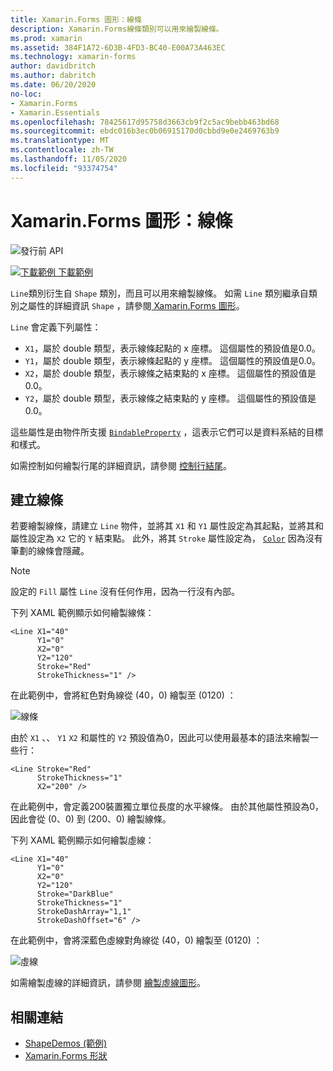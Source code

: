 ```yaml
---
title: Xamarin.Forms 圖形：線條
description: Xamarin.Forms線條類別可以用來繪製線條。
ms.prod: xamarin
ms.assetid: 384F1A72-6D3B-4FD3-BC40-E00A73A463EC
ms.technology: xamarin-forms
author: davidbritch
ms.author: dabritch
ms.date: 06/20/2020
no-loc:
- Xamarin.Forms
- Xamarin.Essentials
ms.openlocfilehash: 78425617d95758d3663cb9f2c5ac9bebb463bd68
ms.sourcegitcommit: ebdc016b3ec0b06915170d0cbbd9e0e2469763b9
ms.translationtype: MT
ms.contentlocale: zh-TW
ms.lasthandoff: 11/05/2020
ms.locfileid: "93374754"
---
```

# <a name="no-locxamarinforms-shapes-line"></a>Xamarin.Forms 圖形：線條

![發行前 API](~/media/shared/preview.png)

[![下載範例](~/media/shared/download.png) 下載範例](/samples/xamarin/xamarin-forms-samples/userinterface-shapesdemos/)

`Line`類別衍生自 `Shape` 類別，而且可以用來繪製線條。 如需 `Line` 類別繼承自類別之屬性的詳細資訊 `Shape` ，請參閱[ Xamarin.Forms 圖形](index.md)。

`Line` 會定義下列屬性：

- `X1`，屬於 double 類型，表示線條起點的 x 座標。 這個屬性的預設值是0.0。
- `Y1`，屬於 double 類型，表示線條起點的 y 座標。 這個屬性的預設值是0.0。
- `X2`，屬於 double 類型，表示線條之結束點的 x 座標。 這個屬性的預設值是0.0。
- `Y2`，屬於 double 類型，表示線條之結束點的 y 座標。 這個屬性的預設值是0.0。

這些屬性是由物件所支援 [`BindableProperty`](xref:Xamarin.Forms.BindableProperty) ，這表示它們可以是資料系結的目標和樣式。

如需控制如何繪製行尾的詳細資訊，請參閱 [控制行結尾](index.md#control-line-ends)。

## <a name="create-a-line"></a>建立線條

若要繪製線條，請建立 `Line` 物件，並將其 `X1` 和 `Y1` 屬性設定為其起點，並將其和屬性設定為 `X2` 它的 `Y` 結束點。 此外，將其 `Stroke` 屬性設定為， [`Color`](xref:Xamarin.Forms.Color) 因為沒有筆劃的線條會隱藏。

> [!NOTE]
> 設定的 `Fill` 屬性 `Line` 沒有任何作用，因為一行沒有內部。

下列 XAML 範例顯示如何繪製線條：

```xaml
<Line X1="40"
      Y1="0"
      X2="0"
      Y2="120"
      Stroke="Red"
      StrokeThickness="1" />
```

在此範例中，會將紅色對角線從 (40，0) 繪製至 (0120) ：

![線條](line-images/line.png "線條")

由於 `X1` 、、 `Y1` `X2` 和屬性的 `Y2` 預設值為0，因此可以使用最基本的語法來繪製一些行：

```xaml
<Line Stroke="Red"
      StrokeThickness="1"
      X2="200" />
```

在此範例中，會定義200裝置獨立單位長度的水平線條。 由於其他屬性預設為0，因此會從 (0、0) 到 (200、0) 繪製線條。

下列 XAML 範例顯示如何繪製虛線：

```xaml
<Line X1="40"
      Y1="0"
      X2="0"
      Y2="120"
      Stroke="DarkBlue"
      StrokeThickness="1"
      StrokeDashArray="1,1"
      StrokeDashOffset="6" />
```

在此範例中，會將深藍色虛線對角線從 (40，0) 繪製至 (0120) ：

![虛線](line-images/dashed-line.png "虛線")

如需繪製虛線的詳細資訊，請參閱 [繪製虛線圖形](index.md#draw-dashed-shapes)。

## <a name="related-links"></a>相關連結

- [ShapeDemos (範例) ](/samples/xamarin/xamarin-forms-samples/userinterface-shapesdemos/)
- [Xamarin.Forms 形狀](index.md)